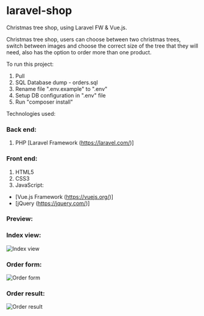 # laravel-shop
Christmas tree shop, using Laravel FW &amp; Vue.js.

Christmas tree shop, users can choose between two christmas trees, switch between images and
choose the correct size of the tree that they will need, also has the option to order more than one product.

To run this project:

1. Pull
2. SQL Database dump - orders.sql
3. Rename file ".env.example" to ".env"
4. Setup DB configuration in ".env" file
5. Run "composer install"

Technologies used:

### Back end:

1. PHP [Laravel Framework (https://laravel.com/)]

### Front end:

1. HTML5
2. CSS3
2. JavaScript:
  - [Vue.js Framework (https://vuejs.org/)]
  - [jQuery (https://jquery.com/)]
  
 ### Preview:
 
 ### Index view:
![Index view](https://i.imgur.com/HdS2QfJ.png "Index view")
### Order form:
![Order form](https://i.ibb.co/dgv7VvR/Screenshot-2021-02-06-Ziemassv-tku-egl-tes.png "Order form")
### Order result:
![Order result](https://i.ibb.co/hFF3Tv3/Screenshot-2021-02-06-Ziemassv-tku-egl-tes-1.png "Order result")
